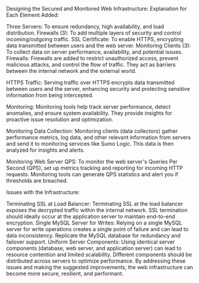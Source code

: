 Designing the Secured and Monitored Web Infrastructure:
Explanation for Each Element Added:

Three Servers: To ensure redundancy, high availability, and load distribution.
Firewalls (3): To add multiple layers of security and control incoming/outgoing traffic.
SSL Certificate: To enable HTTPS, encrypting data transmitted between users and the web server.
Monitoring Clients (3): To collect data on server performance, availability, and potential issues.
Firewalls: Firewalls are added to restrict unauthorized access, prevent malicious attacks, and control the flow of traffic. They act as barriers between the internal network and the external world.

HTTPS Traffic: Serving traffic over HTTPS encrypts data transmitted between users and the server, enhancing security and protecting sensitive information from being intercepted.

Monitoring: Monitoring tools help track server performance, detect anomalies, and ensure system availability. They provide insights for proactive issue resolution and optimization.

Monitoring Data Collection: Monitoring clients (data collectors) gather performance metrics, log data, and other relevant information from servers and send it to monitoring services like Sumo Logic. This data is then analyzed for insights and alerts.

Monitoring Web Server QPS: To monitor the web server's Queries Per Second (QPS), set up metrics tracking and reporting for incoming HTTP requests. Monitoring tools can generate QPS statistics and alert you if thresholds are breached.

Issues with the Infrastructure:

Terminating SSL at Load Balancer: Terminating SSL at the load balancer exposes the decrypted traffic within the internal network. SSL termination should ideally occur at the application server to maintain end-to-end encryption.
Single MySQL Server for Writes: Relying on a single MySQL server for write operations creates a single point of failure and can lead to data inconsistency. Replicate the MySQL database for redundancy and failover support.
Uniform Server Components: Using identical server components (database, web server, and application server) can lead to resource contention and limited scalability. Different components should be distributed across servers to optimize performance.
By addressing these issues and making the suggested improvements, the web infrastructure can become more secure, resilient, and performant.

